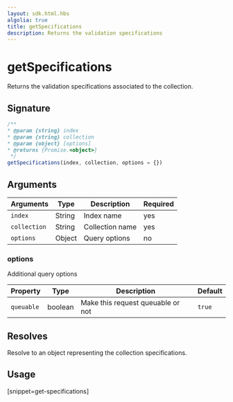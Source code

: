 ```yaml
---
layout: sdk.html.hbs
algolia: true
title: getSpecifications
description: Returns the validation specifications
---
```


# getSpecifications

Returns the validation specifications associated to the collection.

## Signature

```javascript
/**
* @param {string} index
* @param {string} collection
* @param {object} [options]
* @returns {Promise.<object>}
 */
getSpecifications(index, collection, options = {})
```

## Arguments

| Arguments    | Type    | Description | Required
|--------------|---------|-------------|----------
| ``index`` | String | Index name    | yes  |
| ``collection`` | String | Collection name    | yes  |
| ``options`` | Object | Query options    | no  |

### **options**

Additional query options

| Property   | Type    | Description                       | Default |
| ---------- | ------- | --------------------------------- | ------- |
| `queuable` | boolean | Make this request queuable or not | `true`  |

## Resolves

Resolve to an object representing the collection specifications.

## Usage

[snippet=get-specifications]
